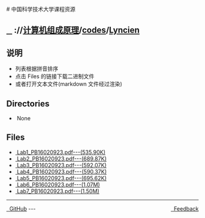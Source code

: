 
<head>
    <meta http-equiv="content-type" content="text/html; charset=utf-8">
    <link rel="stylesheet" href="https://use.fontawesome.com/releases/v5.8.1/css/all.css" integrity="sha384-50oBUHEmvpQ+1lW4y57PTFmhCaXp0ML5d60M1M7uH2+nqUivzIebhndOJK28anvf" crossorigin="anonymous">
    <title> 中国科学技术大学课程资源</title>
</head>
# 中国科学技术大学课程资源

<div>
  <h2>
    <a href="../index.html">&nbsp;&nbsp;<i class="fas fa-backward"></i>&nbsp;</a>
    :/<a href="../../../index.html"><i class="fas fa-home"></i></a>/<a href="../../index.html">计算机组成原理</a>/<a href="../index.html">codes</a>/<a href="index.html">Lyncien</a>
  </h2>
</div>

## 说明
- 列表根据拼音排序
- 点击 Files 的链接下载二进制文件
- 或者打开文本文件(markdown 文件经过渲染)

<h2> Directories &nbsp; <a href="http://downgit.zhoudaxiaa.com/#/home?url=https://github.com/USTC-Resource/USTC-Course/tree/master/计算机组成原理/codes/Lyncien" style="color:red;text-decoration:underline;" target="_black"><i class="fas fa-download"></i></a></h2>

<ul><li><i class="fas fa-meh"></i>&nbsp;None</li></ul>

## Files
<ul><li><a href="https://raw.githubusercontent.com/USTC-Resource/USTC-Course/master/计算机组成原理/codes/Lyncien/Lab1_PB16020923.pdf"><i class="fas fa-file-pdf"></i>&nbsp;Lab1_PB16020923.pdf---(535.90K)</a></li>
<li><a href="https://raw.githubusercontent.com/USTC-Resource/USTC-Course/master/计算机组成原理/codes/Lyncien/Lab2_PB16020923.pdf"><i class="fas fa-file-pdf"></i>&nbsp;Lab2_PB16020923.pdf---(689.87K)</a></li>
<li><a href="https://raw.githubusercontent.com/USTC-Resource/USTC-Course/master/计算机组成原理/codes/Lyncien/Lab3_PB16020923.pdf"><i class="fas fa-file-pdf"></i>&nbsp;Lab3_PB16020923.pdf---(592.07K)</a></li>
<li><a href="https://raw.githubusercontent.com/USTC-Resource/USTC-Course/master/计算机组成原理/codes/Lyncien/Lab4_PB16020923.pdf"><i class="fas fa-file-pdf"></i>&nbsp;Lab4_PB16020923.pdf---(590.37K)</a></li>
<li><a href="https://raw.githubusercontent.com/USTC-Resource/USTC-Course/master/计算机组成原理/codes/Lyncien/Lab5_PB16020923.pdf"><i class="fas fa-file-pdf"></i>&nbsp;Lab5_PB16020923.pdf---(695.62K)</a></li>
<li><a href="https://raw.githubusercontent.com/USTC-Resource/USTC-Course/master/计算机组成原理/codes/Lyncien/Lab6_PB16020923.pdf"><i class="fas fa-file-pdf"></i>&nbsp;Lab6_PB16020923.pdf---(1.07M)</a></li>
<li><a href="https://raw.githubusercontent.com/USTC-Resource/USTC-Course/master/计算机组成原理/codes/Lyncien/Lab7_PB16020923.pdf"><i class="fas fa-file-pdf"></i>&nbsp;Lab7_PB16020923.pdf---(1.50M)</a></li></ul>

---
<div style="text-decration:underline;display:inline">
  <a href="https://github.com/USTC-Resource/USTC-Course.git" target="_blank" rel="external"><i class="fab fa-github"></i>&nbsp; GitHub</a>
  <a href="mailto:&#122;huheqin1@gmail.com?subject=反馈与建议" style="float:right" target="_blank" rel="external"><i class="fas fa-envelope"></i>&nbsp; Feedback</a>
</div>
---


